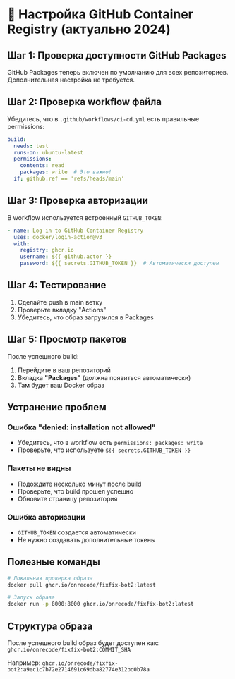 # 🐳 Настройка GitHub Container Registry (актуально 2024)

## Шаг 1: Проверка доступности GitHub Packages

GitHub Packages теперь включен по умолчанию для всех репозиториев. Дополнительная настройка не требуется.

## Шаг 2: Проверка workflow файла

Убедитесь, что в `.github/workflows/ci-cd.yml` есть правильные permissions:

```yaml
build:
  needs: test
  runs-on: ubuntu-latest
  permissions:
    contents: read
    packages: write  # Это важно!
  if: github.ref == 'refs/heads/main'
```

## Шаг 3: Проверка авторизации

В workflow используется встроенный `GITHUB_TOKEN`:

```yaml
- name: Log in to GitHub Container Registry
  uses: docker/login-action@v3
  with:
    registry: ghcr.io
    username: ${{ github.actor }}
    password: ${{ secrets.GITHUB_TOKEN }}  # Автоматически доступен
```

## Шаг 4: Тестирование

1. Сделайте push в main ветку
2. Проверьте вкладку "Actions"
3. Убедитесь, что образ загрузился в Packages

## Шаг 5: Просмотр пакетов

После успешного build:
1. Перейдите в ваш репозиторий
2. Вкладка **"Packages"** (должна появиться автоматически)
3. Там будет ваш Docker образ

## Устранение проблем

### Ошибка "denied: installation not allowed"
- Убедитесь, что в workflow есть `permissions: packages: write`
- Проверьте, что используете `${{ secrets.GITHUB_TOKEN }}`

### Пакеты не видны
- Подождите несколько минут после build
- Проверьте, что build прошел успешно
- Обновите страницу репозитория

### Ошибка авторизации
- `GITHUB_TOKEN` создается автоматически
- Не нужно создавать дополнительные токены

## Полезные команды

```bash
# Локальная проверка образа
docker pull ghcr.io/onrecode/fixfix-bot2:latest

# Запуск образа
docker run -p 8000:8000 ghcr.io/onrecode/fixfix-bot2:latest
```

## Структура образа

После успешного build образ будет доступен как:
`ghcr.io/onrecode/fixfix-bot2:COMMIT_SHA`

Например: `ghcr.io/onrecode/fixfix-bot2:a9ec1c7b72e2714691c69dba82774e312bd0b78a`
